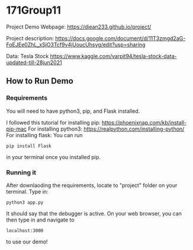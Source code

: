 # 171Group11

Project Demo Webpage: https://diean233.github.io/project/

Project description: https://docs.google.com/document/d/11T3zmgd2aG-FoEJEe0ZhL_xSjO3Tcf9v4jUoucUhsyg/edit?usp=sharing

Data: Tesla Stock https://www.kaggle.com/varpit94/tesla-stock-data-updated-till-28jun2021


## How to Run Demo
### Requirements
You will need to have python3, pip, and Flask installed.

I followed this tutorial for installing pip: https://phoenixnap.com/kb/install-pip-mac
For installing python3: https://realpython.com/installing-python/
For installing flask: You can run 
```
pip install Flask
```
in your terminal once you installed pip.

### Running it
After downlaoding the requirements, locate to "project" folder on your terminal. 
Type in:
```
python3 app.py
```
It should say that the debugger is active. On your web browser, you can then type in and navigate to 
```
localhost:3000
```
to use our demo!
